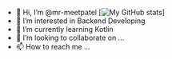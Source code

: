 - 👋 Hi, I’m @mr-meetpatel
[![My GitHub stats](https://github-readme-stats.vercel.app/api?username=mr-meetpatel)]
- 👀 I’m interested in Backend Developing
- 🌱 I’m currently learning Kotlin
- 💞️ I’m looking to collaborate on ...
- 📫 How to reach me ...

<!---
mr-meetpatel/mr-meetpatel is a ✨ special ✨ repository because its `README.md` (this file) appears on your GitHub profile.
You can click the Preview link to take a look at your changes.
--->
